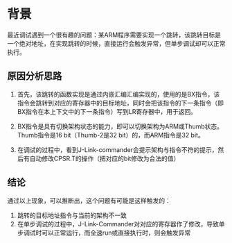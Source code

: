 # 背景

最近调试遇到一个很有趣的问题：某ARM程序需要实现一个跳转，该跳转目标是一个绝对地址，在实现跳转的时候，直接运行会触发异常，但单步调试却可以正常执行。

## 原因分析思路

1. 首先，该跳转的函数实现是通过内嵌汇编汇编实现的，使用的是BX指令，该指令会跳转到对应的寄存器中的目标地址，同时会把该指令的下一条指令（即BX指令在本上下文中的下一条指令）写到LR寄存器中，用于返回。

2. BX指令是具有切换架构状态的能力，即可以切换架构为ARM或Thumb状态。Thumb指令是16 bit（Thumb-2是32 bit）的，而ARM指令是32 bit。

3. 在调试的过程中，看到J-Link-commander会提示架构与指令不符的提示，然后有自动修改CPSR.T的操作（把对应的bit修改为合法的值）

## 结论

通过以上现象，可以推断出，这个问题有可能是这样触发的：

1. 跳转的目标地址指令与当前的架构不一致
2. 在单步调试的过程中，J-Link-Commander对对应的寄存器作了修改，导致单步调试时可以正常运行，而全速run或直接执行时，则会触发异常
